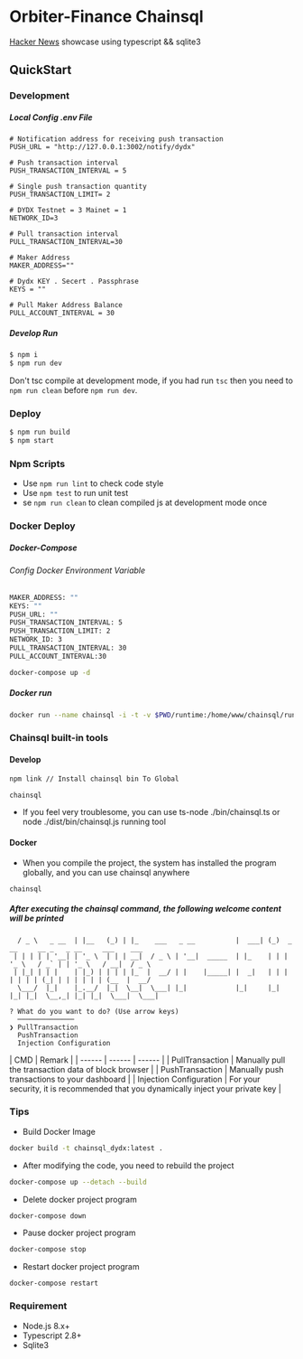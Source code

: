 # Orbiter-Finance Chainsql

[Hacker News](https://github.com/Orbiter-Finance/chainsql) showcase using typescript && sqlite3

## QuickStart

### Development
##### Local Config .env File
```
# Notification address for receiving push transaction
PUSH_URL = "http://127.0.0.1:3002/notify/dydx" 

# Push transaction interval
PUSH_TRANSACTION_INTERVAL = 5

# Single push transaction quantity
PUSH_TRANSACTION_LIMIT= 2

# DYDX Testnet = 3 Mainet = 1
NETWORK_ID=3

# Pull transaction interval
PULL_TRANSACTION_INTERVAL=30

# Maker Address 
MAKER_ADDRESS=""

# Dydx KEY . Secert . Passphrase 
KEYS = "" 

# Pull Maker Address Balance
PULL_ACCOUNT_INTERVAL = 30
```
##### Develop Run
```bash
$ npm i
$ npm run dev
```

Don't tsc compile at development mode, if you had run `tsc` then you need to `npm run clean` before `npm run dev`.

### Deploy

```bash
$ npm run build
$ npm start
```

### Npm Scripts

- Use `npm run lint` to check code style
- Use `npm test` to run unit test
- se `npm run clean` to clean compiled js at development mode once

### Docker Deploy
##### Docker-Compose 
###### Config Docker Environment Variable
```bash
MAKER_ADDRESS: ""
KEYS: ""
PUSH_URL: ""
PUSH_TRANSACTION_INTERVAL: 5
PUSH_TRANSACTION_LIMIT: 2
NETWORK_ID: 3
PULL_TRANSACTION_INTERVAL: 30
PULL_ACCOUNT_INTERVAL:30
```
```bash
docker-compose up -d
```
##### Docker run
```bash
docker run --name chainsql -i -t -v $PWD/runtime:/home/www/chainsql/runtime -e KETS=""  chainsql_dydx:latest npm run start
```
### Chainsql built-in tools
#### Develop
```bash
npm link // Install chainsql bin To Global
```
```bash
chainsql
```
- If you feel very troublesome, you can use ts-node ./bin/chainsql.ts or node ./dist/bin/chainsql.js running tool
#### Docker 
- When you compile the project, the system has installed the program globally, and you can use chainsql anywhere
```
chainsql
```

##### After executing the chainsql command, the following welcome content will be printed
```   ___           _       _   _                           _____   _                                       
  / _ \   _ __  | |__   (_) | |_    ___   _ __          |  ___| (_)  _ __     __ _   _ __     ___    ___ 
 | | | | | '__| | '_ \  | | | __|  / _ \ | '__|  _____  | |_    | | | '_ \   / _` | | '_ \   / __|  / _ \
 | |_| | | |    | |_) | | | | |_  |  __/ | |    |_____| |  _|   | | | | | | | (_| | | | | | | (__  |  __/
  \___/  |_|    |_.__/  |_|  \__|  \___| |_|            |_|     |_| |_| |_|  \__,_| |_| |_|  \___|  \___|
                                                                                                         
? What do you want to do? (Use arrow keys)
  ──────────────
❯ PullTransaction 
  PushTransaction 
  Injection Configuration
```
| CMD | Remark  |
| ------ | ------ | ------ |
| PullTransaction | Manually pull the transaction data of block browser  |
| PushTransaction | Manually push transactions to your dashboard  |
| Injection Configuration | For your security, it is recommended that you dynamically inject your private key  |

### Tips
- Build Docker Image
``` bash
docker build -t chainsql_dydx:latest .
```
- After modifying the code, you need to rebuild the project
```bash
docker-compose up --detach --build
```
- Delete docker project program
```bash
docker-compose down
```
- Pause docker project program
```bash
docker-compose stop
```
- Restart docker project program
```
docker-compose restart
```
### Requirement

- Node.js 8.x+
- Typescript 2.8+
- Sqlite3